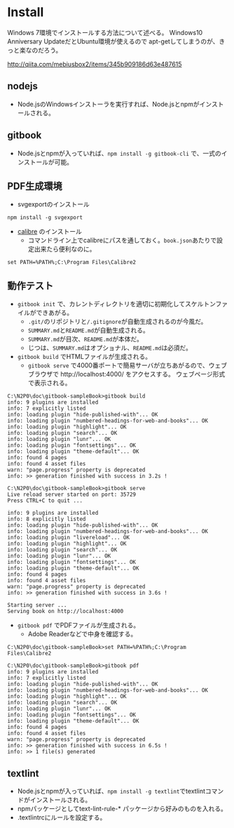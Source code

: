 # Install

Windows 7環境でインストールする方法について述べる。
Windows10 Anniversary UpdateだとUbuntu環境が使えるので
apt-getしてしまうのが、きっと楽なのだろう。

http://qiita.com/mebiusbox2/items/345b909186d63e487615

## nodejs

* Node.jsのWindowsインストーラを実行すれば、Node.jsとnpmがインストールされる。

## gitbook

* Node.jsとnpmが入っていれば、`npm install -g gitbook-cli` で、一式のインストールが可能。

## PDF生成環境

* svgexportのインストール
```
npm install -g svgexport
```
* [calibre](https://calibre-ebook.com/) のインストール
  + コマンドライン上でcalibreにパスを通しておく。`book.json`あたりで設定出来たら便利なのに。
```
set PATH=%PATH%;C:\Program Files\Calibre2
```

## 動作テスト

* `gitbook init` で、カレントディレクトリを適切に初期化してスケルトンファイルができあがる。
  + `.git/`のリポジトリと`/.gitignore`が自動生成されるのが今風だ。
  + `SUMMARY.md`と`README.md`が自動生成される。
  + `SUMMARY.md`が目次、`README.md`が本体だ。
  + じつは、`SUMMARY.md`はオプショナル、`README.md`は必須だ。
* `gitbook build` でHTMLファイルが生成される。
  + `gitbook serve` で4000番ポートで簡易サーバが立ちあがるので、ウェブブラウザで http://localhost:4000/ をアクセスする。
    ウェブページ形式で表示される。

```
C:\N2P0\doc\gitbook-sampleBook>gitbook build
info: 9 plugins are installed
info: 7 explicitly listed
info: loading plugin "hide-published-with"... OK
info: loading plugin "numbered-headings-for-web-and-books"... OK
info: loading plugin "highlight"... OK
info: loading plugin "search"... OK
info: loading plugin "lunr"... OK
info: loading plugin "fontsettings"... OK
info: loading plugin "theme-default"... OK
info: found 4 pages
info: found 4 asset files
warn: "page.progress" property is deprecated
info: >> generation finished with success in 3.2s !

C:\N2P0\doc\gitbook-sampleBook>gitbook serve
Live reload server started on port: 35729
Press CTRL+C to quit ...

info: 9 plugins are installed
info: 8 explicitly listed
info: loading plugin "hide-published-with"... OK
info: loading plugin "numbered-headings-for-web-and-books"... OK
info: loading plugin "livereload"... OK
info: loading plugin "highlight"... OK
info: loading plugin "search"... OK
info: loading plugin "lunr"... OK
info: loading plugin "fontsettings"... OK
info: loading plugin "theme-default"... OK
info: found 4 pages
info: found 4 asset files
warn: "page.progress" property is deprecated
info: >> generation finished with success in 3.6s !

Starting server ...
Serving book on http://localhost:4000
```

* `gitbook pdf` でPDFファイルが生成される。
  + Adobe Readerなどで中身を確認する。

```
C:\N2P0\doc\gitbook-sampleBook>set PATH=%PATH%;C:\Program Files\Calibre2

C:\N2P0\doc\gitbook-sampleBook>gitbook pdf
info: 9 plugins are installed
info: 7 explicitly listed
info: loading plugin "hide-published-with"... OK
info: loading plugin "numbered-headings-for-web-and-books"... OK
info: loading plugin "highlight"... OK
info: loading plugin "search"... OK
info: loading plugin "lunr"... OK
info: loading plugin "fontsettings"... OK
info: loading plugin "theme-default"... OK
info: found 4 pages
info: found 4 asset files
warn: "page.progress" property is deprecated
info: >> generation finished with success in 6.5s !
info: >> 1 file(s) generated
```

## textlint

* Node.jsとnpmが入っていれば、`npm install -g textlint`でtextlintコマンドがインストールされる。
* npmパッケージとしてtext-lint-rule-* パッケージから好みのものを入れる。
* .textlintrcにルールを設定する。


